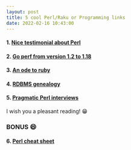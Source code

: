 ```yaml
---
layout: post
title: 5 cool Perl/Raku or Programming links
date: 2022-02-16 10:43:00
---
```

#### 1. [Nice testimonial about Perl](https://youtu.be/FQXjLG0DjPo) 

#### 2. [Go perf from version 1.2 to 1.18](https://benhoyt.com/writings/go-version-performance/)

#### 3. [An ode to ruby](https://blog.yboulkaid.com/2022/01/10/ode-to-ruby.html)

#### 4. [RDBMS genealogy](https://hpi.de/fileadmin/user_upload/fachgebiete/naumann/projekte/RDBMSGenealogy/RDBMS_Genealogy_V6.pdf)

#### 5. [Pragmatic Perl interviews](http://pragmaticperl.com/interviews-book/pragmaticperl-interviews-a4.pdf) 

I wish you a pleasant reading! :grin:

### BONUS :smile:
#### 6. [Perl cheat sheet](https://www.pcwdld.com/perl-cheat-sheet)